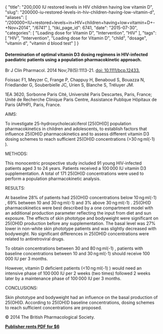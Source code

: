 {
    "title": "200,000 IU restored levels in HIV children having low vitamin D",
    "slug": "200000-iu-restored-levels-in-hiv-children-having-low-vitamin-d",
    "aliases": [
        "/200000+IU+restored+levels+in+HIV+children+having+low+vitamin+D+-+Nov+2014",
        "/6741"
    ],
    "tiki_page_id": 6741,
    "date": "2015-07-30",
    "categories": [
        "Loading dose for Vitamin D",
        "Intervention",
        "HIV"
    ],
    "tags": [
        "HIV",
        "Intervention",
        "Loading dose for Vitamin D",
        "child",
        "dosage",
        "vitamin d",
        "vitamin d blood test"
    ]
}


#### Determination of optimal vitamin D3 dosing regimens in HIV-infected paediatric patients using a population pharmacokinetic approach.

Br J Clin Pharmacol. 2014 Nov;78(5):1113-21. [doi: 10.1111/bcp.12433.](https://doi.org/10.1111/bcp.12433.)

Foissac F1, Meyzer C, Frange P, Chappuy H, Benaboud S, Bouazza N, Friedlander G, Souberbielle JC, Urien S, Blanche S, Tréluyer JM.

1EA 3620, Sorbonne Paris Cité, Université Paris Descartes, Paris, France; Unité de Recherche Clinique Paris Centre, Assistance Publique Hôpitaux de Paris (APHP), Paris, France.

AIMS:

To investigate 25-hydroxycholecalciferol <span>[25(OH)D]</span> population pharmacokinetics in children and adolescents, to establish factors that influence 25(OH)D pharmacokinetics and to assess different vitamin D3 dosing schemes to reach sufficient 25(OH)D concentrations (>30 ng ml(-1) ).

METHODS:

This monocentric prospective study included 91 young HIV-infected patients aged 3 to 24 years. Patients received a 100 000 IU vitamin D3 supplementation. A total of 171 25(OH)D concentrations were used to perform a population pharmacokinetic analysis.

RESULTS:

At baseline 28% of patients had 25(OH)D concentrations below 10 ng ml(-1) , 69% between 10 and 30 ng ml(-1) and 3% above 30 ng ml(-1) . 25(OH)D pharmacokinetics were best described by a one compartment model with an additional production parameter reflecting the input from diet and sun exposure. The effects of skin phototype and bodyweight were significant on 25(OH)D production before any supplementation. The basal level was 27% lower in non-white skin phototype patients and was slightly decreased with bodyweight. No significant differences in 25(OH)D concentrations were related to antiretroviral drugs. 

To obtain concentrations between 30 and 80 ng ml(-1) , patients with baseline concentrations between 10 and 30 ng ml(-1) should receive 100 000 IU per 3 months. 

However, vitamin D deficient patients (<10 ng ml(-1) ) would need an intensive phase of 100 000 IU per 2 weeks (two times) followed 2 weeks later by a maintenance phase of 100 000 IU per 3 months.

CONCLUSIONS:

Skin phototype and bodyweight had an influence on the basal production of 25(OH)D. According to 25(OH)D baseline concentrations, dosing schemes to reach sufficient concentrations are proposed.

© 2014 The British Pharmacological Society.

 **[Publisher rents PDF for $6](http://onlinelibrary.wiley.com/doi/10.1111/bcp.12433/pdf)**